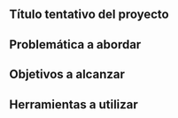 ## Título tentativo del proyecto



## Problemática a abordar




## Objetivos a alcanzar
## Herramientas a utilizar